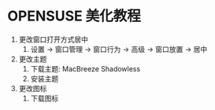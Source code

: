 # OPENSUSE 美化教程



1.  更改窗口打开方式居中
    1.  设置 -> 窗口管理 -> 窗口行为 -> 高级 -> 窗口放置 -> 居中
2.  更改主题
    1.  下载主题: MacBreeze Shadowless
    2.  安装主题
3.  更改图标
    1.  下载图标